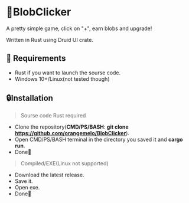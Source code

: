 ﻿# 🍃BlobClicker
A pretty simple game, click on "+", earn blobs and upgrade!

Written in Rust using Druid UI crate.
## 💎 Requirements
- Rust if you want to launch the sourse code.
- Windows 10+/Linux(not tested though)
## 🔒Installation
> Sourse code Rust required
- Clone the repository(**CMD/PS/BASH**: **git clone https://github.com/orangemelo/BlobClicker**).
- Open CMD/PS/BASH terminal in the directory you saved it and **cargo run**.
- Done🫡
> Compiled/EXE(Linux not supported)
- Download the latest release.
- Save it.
- Open exe.
- Done🫡
